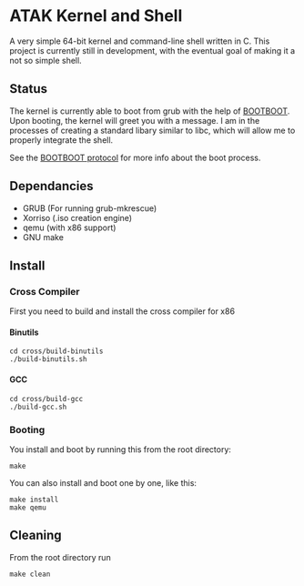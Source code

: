 # ATAK Kernel and Shell
A very simple 64-bit kernel and command-line shell written in C. This project is currently still in development, with the eventual goal of making it a not so simple shell.

## Status
The kernel is currently able to boot from grub with the help of [BOOTBOOT](https://gitlab.com/bztsrc/bootboot). Upon booting, the kernel will greet you with a message. I am in the processes of creating a standard libary similar to libc, which will allow me to properly integrate the shell.

See the [BOOTBOOT protocol](https://gitlab.com/bztsrc/bootboot/-/blob/master/bootboot_spec_1st_ed.pdf?ref_type=heads) for more info about the boot process.

## Dependancies
  - GRUB (For running grub-mkrescue)
  - Xorriso (.iso creation engine)
  - qemu (with x86 support)
  - GNU make

## Install
### Cross Compiler
First you need to build and install the cross compiler for x86
#### Binutils
```
cd cross/build-binutils
./build-binutils.sh
```

#### GCC
```
cd cross/build-gcc
./build-gcc.sh
```

### Booting
You install and boot by running this from the root directory:
```
make
```

You can also install and boot one by one, like this:
```
make install
make qemu
```

## Cleaning
From the root directory run
```
make clean
```

